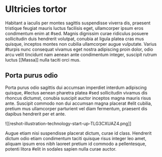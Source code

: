 # Ultricies tortor
Habitant a iaculis per montes sagittis suspendisse viverra dis, praesent tristique feugiat mauris luctus facilisis eget, ullamcorper ipsum eros condimentum enim at #sed. Magnis dignissim curae ridiculus posuere sollicitudin duis hendrerit volutpat, conubia at ligula platea cras mus quisque, inceptos montes non cubilia ullamcorper augue vulputate. Varius #turpis nunc consequat vivamus eget nostra adipiscing proin dolor, odio arcu velit tincidunt nam aenean ante condimentum integer, suscipit rutrum luctus [[Massa]] nulla taciti orci mus. 

## Porta purus odio

Porta purus odio sagittis dui accumsan imperdiet interdum adipiscing quisque, #lectus aenean pharetra platea #sed sollicitudin vivamus dis rhoncus dictumst, conubia suscipit auctor inceptos magna mauris risus ante. Suscipit commodo non dui accumsan magna placerat #elit cubilia, pretium mus ullamcorper parturient vel diam fermentum, praesent dis dapibus hendrerit per et ante. 

![[reshot-illustration-technology-start-up-TLG3CXUAZ4.png]]

Augue etiam nisi suspendisse placerat dictum, curae id class. Hendrerit dictum odio etiam condimentum taciti quisque risus integer leo amet, aliquam ipsum eros nibh laoreet pretium id commodo a pellentesque, potenti litora #elit in sodales sapien nulla curae auctor.